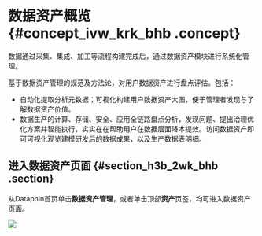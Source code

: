 # 数据资产概览 {#concept_ivw_krk_bhb .concept}

数据通过采集、集成、加工等流程构建完成后，通过数据资产模块进行系统化管理。

基于数据资产管理的规范及方法论，对用户数据资产进行盘点评估。包括：

-   自动化提取分析元数据；可视化构建用户数据资产大图，便于管理者发现与了解数据资产价值。
-   数据生产的计算、存储、安全、应用全链路盘点分析，发现问题、提出治理优化方案并智能执行，实实在在帮助用户在数据层面降本提效。访问数据资产即可可视化观览建模研发后的数据成果，以及生产数据表明细。

## 进入数据资产页面 {#section_h3b_2wk_bhb .section}

从Dataphin首页单击**数据资产管理**，或者单击顶部**资产**页签，均可进入数据资产页面。

![](http://static-aliyun-doc.oss-cn-hangzhou.aliyuncs.com/assets/img/136682/155599241040659_zh-CN.png)

